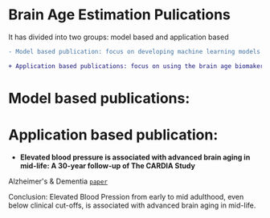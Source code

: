 # Brain Age Estimation Pulications 
It has divided into two groups: model based and application based

```diff
- Model based publication: focus on developing machine learning models for brain age estimation

+ Application based publications: focus on using the brain age biomaker in clinical application
```

# Model based publications:

# Application based publication:

- **Elevated blood pressure is associated with advanced brain aging in mid-life: A 30-year follow-up of The CARDIA Study**

Alzheimer's & Dementia [`paper`](https://alz-journals.onlinelibrary.wiley.com/doi/abs/10.1002/alz.12725)

Conclusion: Elevated Blood Pression from early to mid adulthood, even below clinical cut-offs, is associated with advanced brain aging in mid-life.
